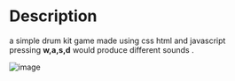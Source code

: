 # Description 
 a simple drum kit game made using css html and javascript </br>
 pressing  **w,a,s,d** would produce different sounds .
 
![image](https://user-images.githubusercontent.com/79933653/180426706-538bf37a-ff4c-4057-903e-f769b4f4dcde.png)
